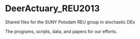 DeerActuary_REU2013
===================

Shared files for the SUNY Potsdam REU group in stochastic DEs

The programs, scripts, data, and papers for our efforts.

